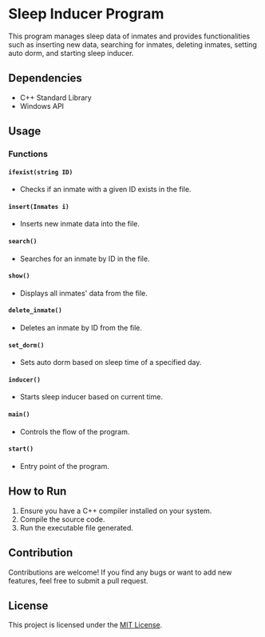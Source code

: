 # Sleep Inducer Program

This program manages sleep data of inmates and provides functionalities such as inserting new data, searching for inmates, deleting inmates, setting auto dorm, and starting sleep inducer.

## Dependencies
- C++ Standard Library
- Windows API

## Usage

### Functions

#### `ifexist(string ID)`
- Checks if an inmate with a given ID exists in the file.

#### `insert(Inmates i)`
- Inserts new inmate data into the file.

#### `search()`
- Searches for an inmate by ID in the file.

#### `show()`
- Displays all inmates' data from the file.

#### `delete_inmate()`
- Deletes an inmate by ID from the file.

#### `set_dorm()`
- Sets auto dorm based on sleep time of a specified day.

#### `inducer()`
- Starts sleep inducer based on current time.

#### `main()`
- Controls the flow of the program.

#### `start()`
- Entry point of the program.

## How to Run

1. Ensure you have a C++ compiler installed on your system.
2. Compile the source code.
3. Run the executable file generated.

## Contribution

Contributions are welcome! If you find any bugs or want to add new features, feel free to submit a pull request.

## License

This project is licensed under the [MIT License](LICENSE).
